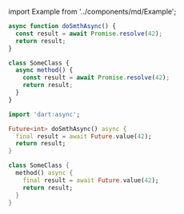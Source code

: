 import Example from '../components/md/Example';

<Example reactnative>

```js
async function doSmthAsync() {
  const result = await Promise.resolve(42);
  return result;
}

class SomeClass {
  async method() {
    const result = await Promise.resolve(42);
    return result;
  }
}
```

</Example>

<Example flutter>

```dart
import 'dart:async';

Future<int> doSmthAsync() async {
  final result = await Future.value(42);
  return result;
}

class SomeClass {
  method() async {
    final result = await Future.value(42);
    return result;
  }
}
```

</Example>
